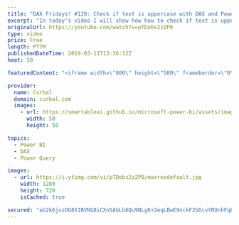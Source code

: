 ```yaml
---
title: "DAX Fridays! #120: Check if text is uppercase with DAX and Power Query"
excerpt: "In today's video I will show how how to check if text is uppecase both using DAX and Power Query. #curbal #daxfridays #dax #powerbi  We will use the following functions: 1. Text.Upper() 2.UPPER() and 3. EXACT()   Get Northwind Dataset: https://www.youtube.com/watch?v=k3NMIlLffrU  Link to DAX Fridays"
originalUrl: https://youtube.com/watch?v=pTDobs2zZP0
type: video
price: Free
length: PT7M
publishedDateTime: 2019-03-11T13:36:12Z
heat: 50

featuredContent: "<iframe width=\"800\" height=\"500\" frameborder=\"0\" src=\"https://www.youtube.com/embed/pTDobs2zZP0\" allow=\"accelerometer; autoplay; encrypted-media; gyroscope; picture-in-picture\" allowfullscreen></iframe>"

provider:
  name: Curbal
  domain: curbal.com
  images:
    - url: https://smartableai.github.io/microsoft-power-bi/assets/images/organizations/curbal.com-50x50.jpg
      width: 50
      height: 50

topics:
  - Power BI
  - DAX
  - Power Query

images:
  - url: https://i.ytimg.com/vi/pTDobs2zZP0/maxresdefault.jpg
    width: 1280
    height: 720
    isCached: true

secured: "ab2k6jvzOG8X1BVNG8iCXnSAbLb6Qu9NLgK+2eqLBwE9nckF2bGcvYRUnhFqB5+ZihP6m/q9O2qFB64/zDOFNFzXVOeiMFyTH6bLOs1qEr+JS3cDVz28rSz0UwyOTu2e+Jw5OEQk33z0a8tlgAk3YUOhTL7Y+RInnibUnEZOJfeI3SUdpj19W1SUIhlc2W+offtht19KnR+alzGOsW2/bgpLlGbeN/OF4J7eiT3fi4SoOsrufKjSCiUYyy3OREnAJn0OO5he6tWq/xfH9CdlSiGJn0cp5IKT6nW6zpv2a+kmCinHTgeF/7MPw1+O/fRIQz3c09bcMskra+aXtW/zhT2yY1i32C1chyQYjBC29kSadEK1Ltyap7HRYJLc5XIaEGQQlnQTQGGQT8SSFO4e4k96+UTUhDPkFDAjeYczjj0=;eOHX1aqZll8bnOgPgVPOEg=="
---
```


